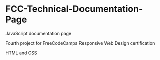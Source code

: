 # FCC-Technical-Documentation-Page

JavaScript documentation page

Fourth project for FreeCodeCamps Responsive Web Design certification 

HTML and CSS

